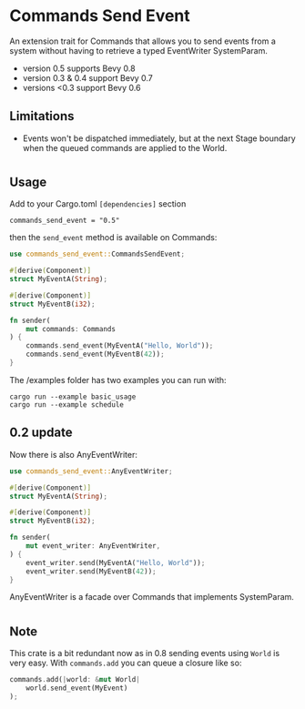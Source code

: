 # Commands Send Event

An extension trait for Commands that allows you to send events from a system without having to retrieve a typed EventWriter SystemParam.

* version 0.5 supports Bevy 0.8
* version 0.3 & 0.4 support Bevy 0.7
* versions <0.3 support Bevy 0.6

## Limitations

* Events won't be dispatched immediately, but at the next Stage boundary when the queued commands are applied to the World.

#

## Usage

Add to your Cargo.toml ```[dependencies]``` section
```
commands_send_event = "0.5"
```

then the ```send_event``` method is available on Commands:

```rust
use commands_send_event::CommandsSendEvent;

#[derive(Component)]
struct MyEventA(String);

#[derive(Component)]
struct MyEventB(i32);

fn sender(
    mut commands: Commands
) {
    commands.send_event(MyEventA("Hello, World"));
    commands.send_event(MyEventB(42));
}
```
The /examples folder has two examples you can run with:
```
cargo run --example basic_usage
cargo run --example schedule
```

## 0.2 update

Now there is also AnyEventWriter:

```rust
use commands_send_event::AnyEventWriter;

#[derive(Component)]
struct MyEventA(String);

#[derive(Component)]
struct MyEventB(i32);

fn sender(
    mut event_writer: AnyEventWriter,
) {
    event_writer.send(MyEventA("Hello, World"));
    event_writer.send(MyEventB(42));
}
```

AnyEventWriter is a facade over Commands that implements SystemParam. 

#
## Note

This crate is a bit redundant now as in 0.8 sending events using ```World``` is very easy. With ```commands.add``` you can queue a closure like so:
```rust
commands.add(|world: &mut World| 
    world.send_event(MyEvent)
);
```